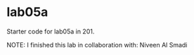 # lab05a
Starter code for lab05a in 201.

NOTE: I finished this lab in collaboration with: Niveen Al Smadi